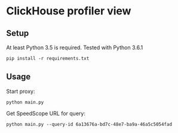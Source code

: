 # ClickHouse profiler view

## Setup
At least Python 3.5 is required. Tested with Python 3.6.1
```
pip install -r requirements.txt
```

## Usage
Start proxy:
```
python main.py
```

Get SpeedScope URL for query:
```
python main.py --query-id 6a13676a-bd7c-48e7-ba9a-46a5c5054fad
```